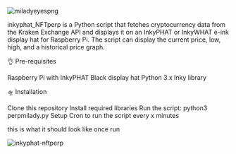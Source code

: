 
![miladyeyespng](https://user-images.githubusercontent.com/132207345/235407693-9b1fa04c-4c45-4d5e-9f5b-19203c51fdcb.png)

inkyphat_NFTperp is a Python script that fetches cryptocurrency data from the Kraken Exchange API and displays it on an InkyPHAT or InkyWHAT e-ink display hat for Raspberry Pi. The script can display the current price, low, high, and a historical price graph.

👌 Pre-requisites

Raspberry Pi with InkyPHAT Black display hat
Python 3.x
Inky library

🛸 Installation

Clone this repository
Install required libraries
Run the script: python3 perpmilady.py
Setup Cron to run the script every x minutes


this is what it should look like once run

![inkyphat-nftperp](https://user-images.githubusercontent.com/132207345/235453339-c0715fca-eee4-4ae8-a766-86c77977cd90.jpg)

